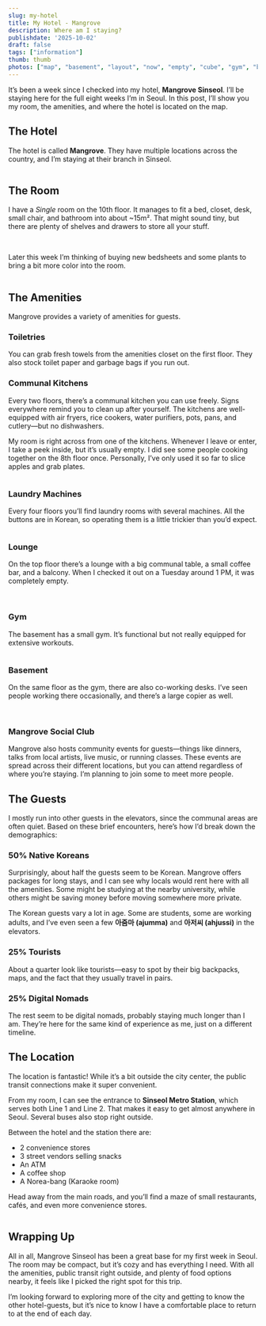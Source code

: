 ```yaml
---
slug: my-hotel
title: My Hotel - Mangrove
description: Where am I staying?
publishdate: '2025-10-02'
draft: false
tags: ["information"]
thumb: thumb
photos: ["map", "basement", "layout", "now", "empty", "cube", "gym", "bathroom", "laundry", "view", "lounge", "kitchen"]
---
```


It’s been a week since I checked into my hotel, **Mangrove Sinseol**. I’ll be staying here for the full eight weeks I’m in Seoul. In this post, I’ll show you my room, the amenities, and where the hotel is located on the map.  

## The Hotel
The hotel is called **Mangrove**. They have multiple locations across the country, and I’m staying at their branch in Sinseol.  

<Img hotel>  

## The Room
I have a *Single* room on the 10th floor. It manages to fit a bed, closet, desk, small chair, and bathroom into about ~15m². That might sound tiny, but there are plenty of shelves and drawers to store all your stuff.  

<Img layout desc="Rendered layout of my room">  
<Img empty desc="A bit dull when it’s empty">  
<Img bathroom desc="The bathroom">  

Later this week I’m thinking of buying new bedsheets and some plants to bring a bit more color into the room.  

<Img now desc="My room now">  

## The Amenities
Mangrove provides a variety of amenities for guests.  

### Toiletries
You can grab fresh towels from the amenities closet on the first floor. They also stock toilet paper and garbage bags if you run out.  

### Communal Kitchens
Every two floors, there’s a communal kitchen you can use freely. Signs everywhere remind you to clean up after yourself. The kitchens are well-equipped with air fryers, rice cookers, water purifiers, pots, pans, and cutlery—but no dishwashers.  

My room is right across from one of the kitchens. Whenever I leave or enter, I take a peek inside, but it’s usually empty. I did see some people cooking together on the 8th floor once. Personally, I’ve only used it so far to slice apples and grab plates.  

<Img kitchen>  

### Laundry Machines
Every four floors you’ll find laundry rooms with several machines. All the buttons are in Korean, so operating them is a little trickier than you’d expect.  

<Img laundry>  

### Lounge
On the top floor there’s a lounge with a big communal table, a small coffee bar, and a balcony. When I checked it out on a Tuesday around 1 PM, it was completely empty.  

<Img lounge desc="There is more seating around the corner">  
<Img view desc="They took this angle, because there isn't much to see when you pan to the right">  

### Gym
The basement has a small gym. It’s functional but not really equipped for extensive workouts.  

<Img gym>  

### Basement
On the same floor as the gym, there are also co-working desks. I’ve seen people working there occasionally, and there’s a large copier as well.  

<Img basement desc="More co-working desks">  
<Img cube desc="A soundproof cubicle you can reserve">  

### Mangrove Social Club
Mangrove also hosts community events for guests—things like dinners, talks from local artists, live music, or running classes. These events are spread across their different locations, but you can attend regardless of where you’re staying. I’m planning to join some to meet more people.  

## The Guests
I mostly run into other guests in the elevators, since the communal areas are often quiet. Based on these brief encounters, here’s how I’d break down the demographics:  

### 50% Native Koreans
Surprisingly, about half the guests seem to be Korean. Mangrove offers packages for long stays, and I can see why locals would rent here with all the amenities. Some might be studying at the nearby university, while others might be saving money before moving somewhere more private.  

The Korean guests vary a lot in age. Some are students, some are working adults, and I’ve even seen a few **아줌마 (ajumma)** and **아저씨 (ahjussi)** in the elevators.  

### 25% Tourists
About a quarter look like tourists—easy to spot by their big backpacks, maps, and the fact that they usually travel in pairs.  

### 25% Digital Nomads
The rest seem to be digital nomads, probably staying much longer than I am. They’re here for the same kind of experience as me, just on a different timeline.  

## The Location
The location is fantastic! While it’s a bit outside the city center, the public transit connections make it super convenient.  

From my room, I can see the entrance to **Sinseol Metro Station**, which serves both Line 1 and Line 2. That makes it easy to get almost anywhere in Seoul. Several buses also stop right outside.  

Between the hotel and the station there are:  
- 2 convenience stores  
- 3 street vendors selling snacks  
- An ATM  
- A coffee shop 
- A Norea-bang (Karaoke room) 

Head away from the main roads, and you’ll find a maze of small restaurants, cafés, and even more convenience stores.  

<Img map>


## Wrapping Up
All in all, Mangrove Sinseol has been a great base for my first week in Seoul. The room may be compact, but it’s cozy and has everything I need. With all the amenities, public transit right outside, and plenty of food options nearby, it feels like I picked the right spot for this trip.  

I’m looking forward to exploring more of the city and getting to know the other hotel-guests, but it’s nice to know I have a comfortable place to return to at the end of each day.  
